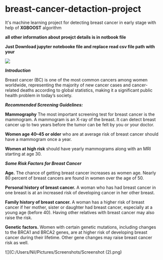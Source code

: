 # breast-cancer-detaction-project
It's machine learning project for detecting breast cancer in early stage with help of **XGBOOST** algorithm

**all other information about proejct details is in notbook file**

**Just Download jupyter notebooke file and replace read csv file path with your**

![](https://www.nationalbreastcancer.org/wp-content/uploads/BC-Stats-v04_1-in-8-women-Landscape-1024x575.png)

***Introduction***

Breast cancer (BC) is one of the most common cancers among women worldwide, representing the majority of new cancer cases and cancer-related deaths according to global statistics, making it a significant public health problem in today’s society.

***Recommended Screening Guidelines:***

**Mammography** The most important screening test for breast cancer is the mammogram. A mammogram is an X-ray of the breast. It can detect breast cancer up to two years before the tumor can be felt by you or your doctor.

**Women age 40–45 or older** who are at average risk of breast cancer should have a mammogram once a year.

**Women at high risk** should have yearly mammograms along with an MRI starting at age 30.

***Some Risk Factors for Breast Cancer***

**Age.** The chance of getting breast cancer increases as women age. Nearly 80 percent of breast cancers are found in women over the age of 50.

**Personal history of breast cancer.** A woman who has had breast cancer in one breast is at an increased risk of developing cancer in her other breast.

**Family history of breast cancer.** A woman has a higher risk of breast cancer if her mother, sister or daughter had breast cancer, especially at a young age (before 40). Having other relatives with breast cancer may also raise the risk.

**Genetic factors.** Women with certain genetic mutations, including changes to the BRCA1 and BRCA2 genes, are at higher risk of developing breast cancer during their lifetime. Other gene changes may raise breast cancer risk as well.

![](C:/Users/Nil/Pictures/Screenshots/Screenshot (2).png)
